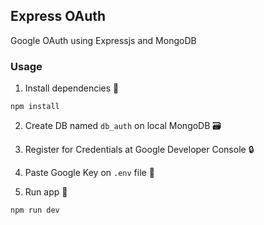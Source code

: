 ## Express OAuth

Google OAuth using Expressjs and MongoDB

### Usage

1. Install dependencies :pill:

```(bash)
npm install
```

2. Create DB named `db_auth` on local MongoDB :card_file_box:

3. Register for Credentials at Google Developer Console :lock:

4. Paste Google Key on `.env` file :key:

5. Run app :running:

```(bash)
npm run dev
```
